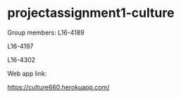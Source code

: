 # projectassignment1-culture


Group members:
L16-4189

L16-4197

L16-4302


Web app link:

https://culture660.herokuapp.com/

